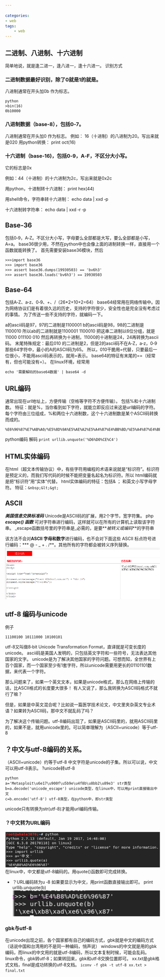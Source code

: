 ```yaml
---

categories:
- web
tags: 
    - web
---
```


## 二进制、八进制、十六进制
简单地说，就是逢二进一，逢八进一，逢十六进一。
识别方式
### 二进制数据最好识别，除了0就是1的就是。
八进制通常在开头加0b 作为标志。
```
python
>bin(16)
0b10000
```
### 八进制数据（base‐8），包括0‐7。
八进制通常在开头加0 作为标志。
例如： 16（十进制）的八进制为20。写出来就是020
用python转换： print oct(16)
### 十六进制（base‐16)，包括0‐9，A‐F，不区分大小写。
它的标志是0x

例如：44（十进制）的十六进制为2c，写出来就是0x2c

用python，十进制转十六进制： print hex(44)

用shell命令，字符串转十六进制： echo data | xxd ‐p

十六进制转字符串： echo data | xxd ‐r ‐p
## Base‐36
包括0‐9，A‐Z。不区分大小写，字母要么全部都是大写，要么全部都是小写，A=a。
base36很少用，不然在python中也会像上面的进制转换一样，直接用一个函数就能转换了。
首先需要安装base36模块，然后
```
>>>import base36
>>> import base36
>>> assert base36.dumps(19930503) == 'bv6h3'
>>> assert base36.loads('bv6h3') == 19930503
```
## Base‐64
包括A‐Z、a‐z、0‐9、+、/（26*2+10+2=64）
base64经常用在网络传输中。因为网络协议们是有着很久远的历史，支持的字符很少，安全性也是完全没有考虑过的事情。
为了传送一些不支持的字符，就编码一下。

a的ascii码是97，97的二进制是1100001
b的ascii码是98，98的二进制是1100010
所以ab的二进制就是1100001 1100010
把这串二进制以6位分组，就是11000 011100 010
然后再转换为十进制，11000的十进制是24，24再转换为ascii码。
末尾特殊规定：最后010 的二进制是2，但是2的ascii码不在A‐Z，a‐z，0‐9那些64字符中，最小的A的ASCII码为65。
所以，010干脆用=代替，只要最后一位很小，不能用ascii码表示的，就用=表示。
base64的特征有末尾的==（经常有，但也可能没有=）。
在linux环境，经常用
```
echo '需要解码的base64数据' | base64 ‐d
```
## URL编码
通常出现在url地址上，方便传输（空格等字符不方便传输）。
包括%和十六进制数。
特征：就是%，当你看到如下字符，就能立即反应过来这是url编码的字符。每个字符由三位组成，%和两位十六进制数，这个十六进制数是某个ASCII码转换而成的。
```
%E6%96%87%E7%AB%A0/%E5%8D%9A%E5%AE%A2%E5%A4%87%E4%BB%BD/%E5%A4%87%E4%BB%BD/%E8%99%9A%E6%8B%9F%E6%9C%BA%E5%AE%9E%E9%AA%
```
python编码
解码
`print urllib.unquote('%D6%D0%CE%C4')`

## HTML实体编码
在html（超文本传输协议）中，有些字符用编程的术语来说就是“标识符”。标识符是预定义的，而我们写代码的时候不能把变量名起名为标识符。所以
html编码就是把“标识符”用“实体”代替。
html实体编码的特征：包括& ； 和英文小写字母字符。
特征：`&nbsp;&lt;&gt;`

## ASCII
**_美国信息交换标准码_**
Unicode是ASCII码的扩展，用2个字节，宽字符集。
php **_escape() 函数_**
可对字符串进行编码，这样就可以在所有的计算机上读取该字符串。
_escape函数括号里的字符串是_必需的，是要**_被转义或编码_**的字符串

该方法不会对**ASCII 字母和数字**进行编码，也不会对下面这些 ASCII 标点符号进行编码：*** @ - _ + . /**。其他所有的字符都会被转义序列替换。
![2883590-690f8ccc594eb48c](https://raw.githubusercontent.com/Whale3070/Whale3070.github.io/master/images/0520/2883590-690f8ccc594eb48c.png)

## utf‐8 编码与unicode
例子
```
11100100 10111000 10100101
```
utf-8又叫做8‐bit Unicode Transformation Format，直译就是可变长度的unicode。
ascii码是美国人发明的，只包括英文字符和一些符号，无法表达其他国家的文字。
unicode是为了解决其他国家的字符问题。可想而知，全世界有上百个国家，而一个国家至少有1套字符，所以unicode需要用更长的01101101数据，来代表一个字符。

那么问题来了，如果一个英文文本，如果是unicode格式，那么在网络上传输的话，比ASCII格式的长度要大很多！
有人又说了，那么我转换为ASCII码格式不就行了嘛？

但是，如果是中英文混合呢？比如说一篇医学技术论文，中文里夹杂英文专业术语？如果转为ASCII码，那中文不就乱码了吗？

为了解决这个传输问题。utf-8编码出现了，如果是ASCII码里的，就用ASCII码里的，如果不是，就用unicode里的。可以简单理解为（ASCII+unicode）等于utf-8

## ？中文与utf-8编码的关系。
（ASCII+unicode）约等于utf-8
中文字符是unicode的子集。所以可以说，中文可以用utf-8表示。
?unicode转utf-8
```
python
a='Metasploit\u6e17\u900f\u5b9e\u4f8b\u8bb2\u89e3' str类型
b=a.decode('unicode_escape') unicode类型，在linux中，可以用print直接输出中文
c=b.encode('utf-8') utf-8类型，在python中，即str类型
```
unicode只有转换为str(utf-8)才能用url编码传输。
### ？中文转为URL编码
![1](https://raw.githubusercontent.com/Whale3070/Whale3070.github.io/master/images/0520/1.PNG)
在linux中，中文都是utf-8编码的。用quote()函数即可完成转换。
- ？URL编码转为u ‐8
如果要显示为中文，用print函数直接输出即可。
print urllib.unquote(b)
![2](https://raw.githubusercontent.com/Whale3070/Whale3070.github.io/master/images/0520/2.PNG)

### gbk与utf-8
在unicode出现之前，各个国家都有自己的编码方式，gbk就是中文的编码方式（话说中国和台湾用的不是同一种编码，悄声说）
windows的中文就是用的gbk编码，而linux的中文用的就是utf-8编码，所以文本复制时候，可能会乱码。
linux命令，gbk转utf‐8；如果转回来，gbk和utf‐8交换位置即可。
xx.txt是gbk格式文档，final是成功转换的utf‐8文档。
`iconv ‐f gbk ‐t utf‐8 xx.txt > final.txt`

